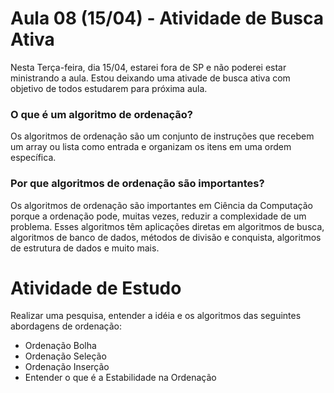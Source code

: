 # Aula 08 (15/04) - Atividade de Busca Ativa

Nesta Terça-feira, dia 15/04, estarei fora de SP e não poderei estar ministrando a aula. Estou deixando uma ativade de busca ativa com objetivo de todos estudarem para próxima aula.

### O que é um algoritmo de ordenação?

Os algoritmos de ordenação são um conjunto de instruções que recebem um array ou lista como entrada e organizam os itens em uma ordem específica.

### Por que algoritmos de ordenação são importantes?

Os algoritmos de ordenação são importantes em Ciência da Computação porque a ordenação pode, muitas vezes, reduzir a complexidade de um problema. Esses algoritmos têm aplicações diretas em algoritmos de busca, algoritmos de banco de dados, métodos de divisão e conquista, algoritmos de estrutura de dados e muito mais.

# Atividade de Estudo

Realizar uma pesquisa, entender a idéia e os algoritmos das seguintes abordagens de ordenação:

- Ordenação Bolha
- Ordenação Seleção
- Ordenação Inserção
- Entender o que é a Estabilidade na Ordenação